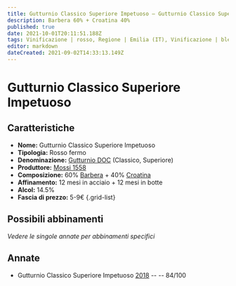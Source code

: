 ```yaml
---
title: Gutturnio Classico Superiore Impetuoso – Gutturnio Classico Superiore DOC – Mossi 1558 – Emilia (IT) – 5-9€ – 2★
description: Barbera 60% + Croatina 40%
published: true
date: 2021-10-01T20:11:51.188Z
tags: Vinificazione | rosso, Regione | Emilia (IT), Vinificazione | blend, Vinificazione | frizzante, Valutazioni | 2 stelle, Vitigni | Barbera, Vitigni | Croatina, Prezzi | 5-9€ 
editor: markdown
dateCreated: 2021-09-02T14:33:13.149Z
---
```


# Gutturnio Classico Superiore Impetuoso 

## Caratteristiche
- **Nome:** Gutturnio Classico Superiore Impetuoso 
- **Tipologia:** Rosso fermo
- **Denominazione:** [Gutturnio DOC](/denominazioni/Italia/Emilia/DOC-Gutturnio) (Classico, Superiore)
- **Produttore:** [Mossi 1558](/produttori/Italia/Emilia/Mossi-1558) 
- **Composizione:** 60% [Barbera](/vitigni/Italia/bacca-nera/barbera) + 40% [Croatina](/vitigni/Italia/bacca-nera/croatina)
- **Affinamento:** 12 mesi in acciaio + 12 mesi in botte
- **Alcol:** 14.5%
- **Fascia di prezzo:** 5-9€
{.grid-list}

## Possibili abbinamenti
*Vedere le singole annate per abbinamenti specifici*

## Annate
- Gutturnio Classico Superiore Impetuoso [2018](/vini/Italia/Emilia/Mossi-1558/Gutturnio-Classico-Superiore-Impetuoso/2018) -- <span class="star-2"></span> -- 84/100
